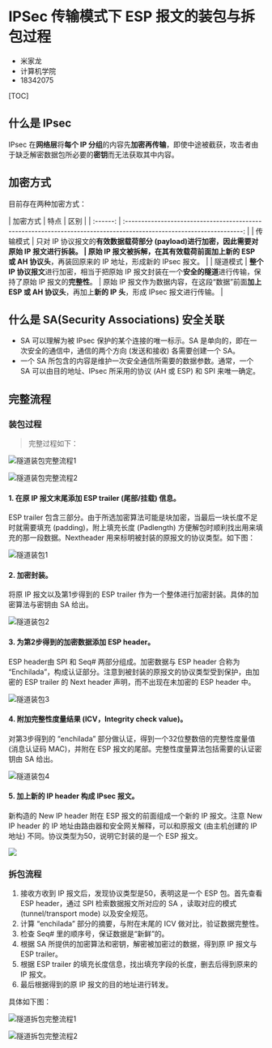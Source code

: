 # IPSec 传输模式下 ESP 报文的装包与拆包过程

- 米家龙
- 计算机学院
- 18342075

[TOC]

## 什么是 IPsec

IPsec 在**网络层**将**每个 IP 分组**的内容先**加密再传输**，即使中途被截获，攻击者由于缺乏解密数据包所必要的**密钥**而无法获取其中内容。

## 加密方式

目前存在两种加密方式：

| 加密方式 |                                                         特点                                                         | 区别                                                                                                                 |
| :------: | :------------------------------------------------------------------------------------------------------------------: |
| 传输模式 |              只对 IP 协议报文的**有效数据载荷部分 (payload)**进行加密，因此需要对原始 IP 报文进行拆装。              | 原始 IP 报文被拆解，在其有效载荷前面**加上新的 ESP 或 AH 协议头**，再装回原来的 IP 地址，形成新的 IPsec 报文。       |
| 隧道模式 | **整个 IP 协议报文**进行加密，相当于把原始 IP 报文封装在一个**安全的隧道**进行传输，保持了原始 IP 报文的**完整性**。 | 原始 IP 报文作为数据内容，在这段“数据”前面**加上 ESP 或 AH 协议头**，再加上**新的 IP 头**，形成 IPsec 报文进行传输。 |

## 什么是 SA(Security Associations) 安全关联

- SA 可以理解为被 IPsec 保护的某个连接的唯一标示。SA 是单向的，即在一次安全的通信中，通信的两个方向 (发送和接收) 各需要创建一个 SA。
- 一个 SA 所包含的内容是维护一次安全通信所需要的数据参数。通常，一个 SA 可以由目的地址、IPsec 所采用的协议 (AH 或 ESP) 和 SPI 来唯一确定。

## 完整流程

### 装包过程

>完整过程如下：

![隧道装包完整流程1](./tunnelFull1.png)

![隧道装包完整流程2](./tunnelFull2.png)

#### 1. 在原 IP 报文末尾添加 ESP trailer (尾部/挂载) 信息。

ESP trailer 包含三部分。由于所选加密算法可能是块加密，当最后一块长度不足时就需要填充 (padding)，附上填充长度 (Padlength) 方便解包时顺利找出用来填充的那一段数据。Nextheader 用来标明被封装的原报文的协议类型。如下图：

![隧道装包1](./tunnel%2001.png)

#### 2. 加密封装。

将原 IP 报文以及第1步得到的 ESP trailer 作为一个整体进行加密封装。具体的加密算法与密钥由 SA 给出。

![隧道装包2](./tunnel%2002.png)

#### 3. 为第2步得到的加密数据添加 ESP header。

ESP header由 SPI 和 Seq# 两部分组成。加密数据与 ESP header 合称为 “Enchilada”，构成认证部分。注意到被封装的原报文的协议类型受到保护，由加密的 ESP trailer 的 Next header 声明，而不出现在未加密的 ESP header 中。

![隧道装包3](./tunnel%2003.png)

#### 4. 附加完整性度量结果 (ICV，Integrity check value)。

对第3步得到的 “enchilada” 部分做认证，得到一个32位整数倍的完整性度量值 (消息认证码 MAC)，并附在 ESP 报文的尾部。完整性度量算法包括需要的认证密钥由 SA 给出。

![隧道装包4](./tunnel%2004.png)

#### 5. 加上新的 IP header 构成 IPsec 报文。

新构造的 New IP header 附在 ESP 报文的前面组成一个新的 IP 报文。注意 New IP header 的 IP 地址由路由器和安全网关解释，可以和原报文 (由主机创建的 IP 地址) 不同。协议类型为50，说明它封装的是一个 ESP 报文。

![](tunnel%2005.png)

### 拆包流程

1. 接收方收到 IP 报文后，发现协议类型是50，表明这是一个 ESP 包。首先查看 ESP header，通过 SPI 检索数据报文所对应的 SA ，读取对应的模式 (tunnel/transport mode) 以及安全规范。
2. 计算 “enchilada” 部分的摘要，与附在末尾的 ICV 做对比，验证数据完整性。
3. 检查 Seq# 里的顺序号，保证数据是“新鲜”的。
4. 根据 SA 所提供的加密算法和密钥，解密被加密过的数据，得到原 IP 报文与 ESP trailer。
5. 根据 ESP trailer 的填充长度信息，找出填充字段的长度，删去后得到原来的 IP 报文。
6. 最后根据得到的原 IP 报文的目的地址进行转发。

具体如下图：

![隧道拆包完整流程1](./tunnelFull3.png)

![隧道拆包完整流程2](./tunnelFull4.png)